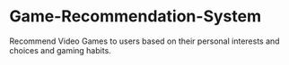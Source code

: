 # Game-Recommendation-System
Recommend Video Games to users based on their personal interests and choices and gaming habits.
